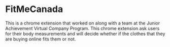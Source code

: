 # FitMeCanada

This is a chrome extension that worked on along with a team at the Junior Achievement Virtual Company Program. This chrome extension ask users for their body measurements and will decide whether if the clothes that they are buying online fits them or not.
